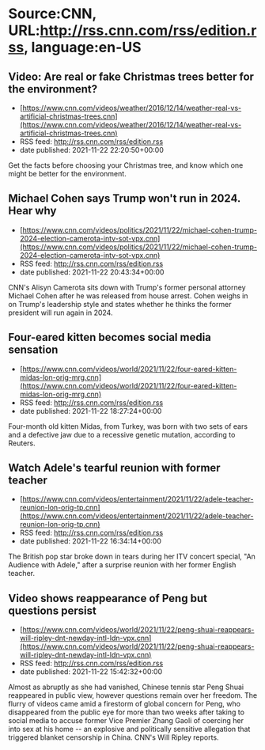 # Source:CNN, URL:http://rss.cnn.com/rss/edition.rss, language:en-US

## Video: Are real or fake Christmas trees better for the environment?
 - [https://www.cnn.com/videos/weather/2016/12/14/weather-real-vs-artificial-christmas-trees.cnn](https://www.cnn.com/videos/weather/2016/12/14/weather-real-vs-artificial-christmas-trees.cnn)
 - RSS feed: http://rss.cnn.com/rss/edition.rss
 - date published: 2021-11-22 22:20:50+00:00

Get the facts before choosing your Christmas tree, and know which one might be better for the environment.

## Michael Cohen says Trump won't run in 2024. Hear why
 - [https://www.cnn.com/videos/politics/2021/11/22/michael-cohen-trump-2024-election-camerota-intv-sot-vpx.cnn](https://www.cnn.com/videos/politics/2021/11/22/michael-cohen-trump-2024-election-camerota-intv-sot-vpx.cnn)
 - RSS feed: http://rss.cnn.com/rss/edition.rss
 - date published: 2021-11-22 20:43:34+00:00

CNN's Alisyn Camerota sits down with Trump's former personal attorney Michael Cohen after he was released from house arrest. Cohen weighs in on Trump's leadership style and states whether he thinks the former president will run again in 2024.

## Four-eared kitten becomes social media sensation
 - [https://www.cnn.com/videos/world/2021/11/22/four-eared-kitten-midas-lon-orig-mrg.cnn](https://www.cnn.com/videos/world/2021/11/22/four-eared-kitten-midas-lon-orig-mrg.cnn)
 - RSS feed: http://rss.cnn.com/rss/edition.rss
 - date published: 2021-11-22 18:27:24+00:00

Four-month old kitten Midas, from Turkey, was born with two sets of ears and a defective jaw due to a recessive genetic mutation, according to Reuters.

## Watch Adele's tearful reunion with former teacher
 - [https://www.cnn.com/videos/entertainment/2021/11/22/adele-teacher-reunion-lon-orig-tp.cnn](https://www.cnn.com/videos/entertainment/2021/11/22/adele-teacher-reunion-lon-orig-tp.cnn)
 - RSS feed: http://rss.cnn.com/rss/edition.rss
 - date published: 2021-11-22 16:34:14+00:00

The British pop star broke down in tears during her ITV concert special, "An Audience with Adele," after a surprise reunion with her former English teacher.

## Video shows reappearance of Peng but questions persist
 - [https://www.cnn.com/videos/world/2021/11/22/peng-shuai-reappears-will-ripley-dnt-newday-intl-ldn-vpx.cnn](https://www.cnn.com/videos/world/2021/11/22/peng-shuai-reappears-will-ripley-dnt-newday-intl-ldn-vpx.cnn)
 - RSS feed: http://rss.cnn.com/rss/edition.rss
 - date published: 2021-11-22 15:42:32+00:00

Almost as abruptly as she had vanished, Chinese tennis star Peng Shuai reappeared in public view, however questions remain over her freedom. The flurry of videos came amid a firestorm of global concern for Peng, who disappeared from the public eye for more than two weeks after taking to social media to accuse former Vice Premier Zhang Gaoli of coercing her into sex at his home -- an explosive and politically sensitive allegation that triggered blanket censorship in China. CNN's Will Ripley reports.

